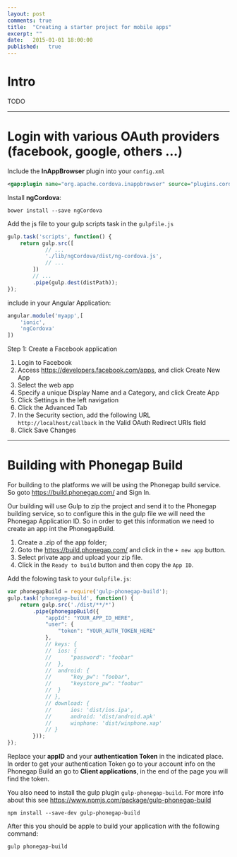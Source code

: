 ```yaml
---
layout: post
comments: true
title:  "Creating a starter project for mobile apps"
excerpt: ""
date:   2015-01-01 18:00:00
published:   true
---
```


# Intro

TODO

-------------------------------------------------------------------------------

# Login with various OAuth providers (facebook, google, others ...)

Include the **InAppBrowser** plugin into your `config.xml`

```xml
<gap:plugin name="org.apache.cordova.inappbrowser" source="plugins.cordova.io" />
```

Install **ngCordova**:

    bower install --save ngCordova

Add the js file to your gulp scripts task in the `gulpfile.js`

```javascript
gulp.task('scripts', function() {
    return gulp.src([
            // ...
            './lib/ngCordova/dist/ng-cordova.js',
            // ...
        ])
        // ...
        .pipe(gulp.dest(distPath));
});
```

include in your Angular Application:

```javascript
angular.module('myapp',[
    'ionic',
    'ngCordova'
])
```


Step 1: Create a Facebook application

1. Login to Facebook
2. Access https://developers.facebook.com/apps, and click Create New App
3. Select the web app
3. Specify a unique Display Name and a Category, and click Create App
4. Click Settings in the left navigation
5. Click the Advanced Tab
6. In the Security section, add the following URL `http://localhost/callback` in the Valid OAuth Redirect URIs field
7. Click Save Changes





-------------------------------------------------------------------------------

# Building with Phonegap Build

For building to the platforms we will be using the Phonegap build service. So goto https://build.phonegap.com/ and Sign In.

Our building will use Gulp to zip the project and send it to the Phonegap building service, so to configure this in the gulp file we will need the Phonegap Application ID. So in order to get this information we need to create an app int the PhonegapBuild.

1. Create a .zip of the app folder;
2. Goto the https://build.phonegap.com/ and click in the `+ new app` button.
3. Select private app and upload your zip file.
4. Click in the `Ready to build` button and then copy the `App ID`.

Add the folowing task to your `Gulpfile.js`:

```javascript
var phonegapBuild = require('gulp-phonegap-build');
gulp.task('phonegap-build', function() {
    return gulp.src('./dist/**/*')
        .pipe(phonegapBuild({
            "appId": "YOUR_APP_ID_HERE",
            "user": {
                "token": "YOUR_AUTH_TOKEN_HERE"
            },
            // keys: {
            //  ios: {
            //      "password": "foobar"
            //  },
            //  android: {
            //      "key_pw": "foobar",
            //      "keystore_pw": "foobar"
            //  }
            // },
            // download: {
            //      ios: 'dist/ios.ipa',
            //      android: 'dist/android.apk'
            //      winphone: 'dist/winphone.xap'
            // }
        }));
});
```

Replace your **appID** and your **authentication Token** in the indicated place. In order to get your authentication Token go to your account info on the Phonegap Build an go to **Client applications**, in the end of the page you will find the token.

You also need to install the gulp plugin `gulp-phonegap-build`. For more info about this see https://www.npmjs.com/package/gulp-phonegap-build

    npm install --save-dev gulp-phonegap-build

After this you should be apple to build your application with the following command:

    gulp phonegap-build


